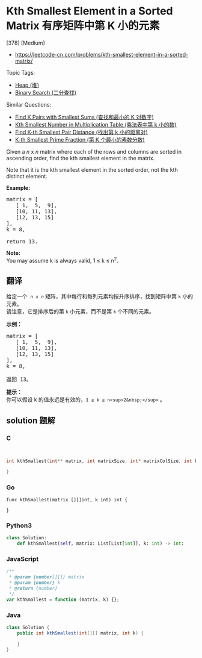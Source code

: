 # Kth Smallest Element in a Sorted Matrix 有序矩阵中第 K 小的元素

[378] [Medium]

- https://leetcode-cn.com/problems/kth-smallest-element-in-a-sorted-matrix/

Topic Tags:

- [Heap (堆)](https://leetcode-cn.com/tag/heap/)
- [Binary Search (二分查找)](https://leetcode-cn.com/tag/binary-search/)

Similar Questions:

- [Find K Pairs with Smallest Sums (查找和最小的 K 对数字)](https://leetcode-cn.com/problems/find-k-pairs-with-smallest-sums/)
- [Kth Smallest Number in Multiplication Table (乘法表中第 k 小的数)](https://leetcode-cn.com/problems/kth-smallest-number-in-multiplication-table/)
- [Find K-th Smallest Pair Distance (找出第 k 小的距离对)](https://leetcode-cn.com/problems/find-k-th-smallest-pair-distance/)
- [K-th Smallest Prime Fraction (第 K 个最小的素数分数)](https://leetcode-cn.com/problems/k-th-smallest-prime-fraction/)

Given a _n_ x _n_ matrix where each of the rows and columns are sorted in ascending order, find the kth smallest element in the matrix.

Note that it is the kth smallest element in the sorted order, not the kth distinct element.

**Example:**

<pre>matrix = [
   [ 1,  5,  9],
   [10, 11, 13],
   [12, 13, 15]
],
k = 8,

return 13.
</pre>

**Note:**  
You may assume k is always valid, 1 ≤ k ≤ n<sup>2</sup>.

## 翻译

给定一个  *`n x n`* 矩阵，其中每行和每列元素均按升序排序，找到矩阵中第 `k` 小的元素。  
请注意，它是排序后的第 `k` 小元素，而不是第 `k` 个不同的元素。

**示例：**

<pre>matrix = [
   [ 1,  5,  9],
   [10, 11, 13],
   [12, 13, 15]
],
k = 8,

返回 13。
</pre>

**提示：**  
你可以假设 k 的值永远是有效的，`1 ≤ k ≤ n<sup>2&nbsp;</sup>` 。

## solution 题解

### C

```c


int kthSmallest(int** matrix, int matrixSize, int* matrixColSize, int k){

}


```

### Go

```golang
func kthSmallest(matrix [][]int, k int) int {

}
```

### Python3

```python
class Solution:
    def kthSmallest(self, matrix: List[List[int]], k: int) -> int:

```

### JavaScript

```javascript
/**
 * @param {number[][]} matrix
 * @param {number} k
 * @return {number}
 */
var kthSmallest = function (matrix, k) {};
```

### Java

```java
class Solution {
    public int kthSmallest(int[][] matrix, int k) {

    }
}
```
